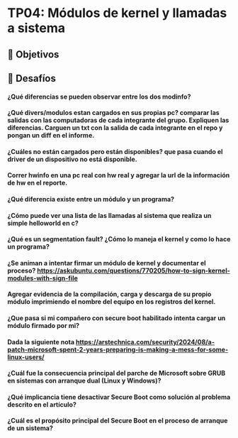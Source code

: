 # TP04: Módulos de kernel y llamadas a sistema

## 🎯 Objetivos

## 🔶 Desafíos

#### ¿Qué diferencias se pueden observar entre los dos modinfo? 

#### ¿Qué divers/modulos estan cargados en sus propias pc? comparar las salidas con las computadoras de cada integrante del grupo. Expliquen las diferencias. Carguen un txt con la salida de cada integrante en el repo y pongan un diff en el informe.

#### ¿Cuáles no están cargados pero están disponibles? que pasa cuando el driver de un dispositivo no está disponible. 

#### Correr hwinfo en una pc real con hw real y agregar la url de la información de hw en el reporte. 

#### ¿Qué diferencia existe entre un módulo y un programa?

#### ¿Cómo puede ver una lista de las llamadas al sistema que realiza un simple helloworld en c?
#### ¿Qué es un segmentation fault? ¿Cómo lo maneja el kernel y como lo hace un programa?
#### ¿Se animan a intentar firmar un módulo de kernel y documentar el proceso?  https://askubuntu.com/questions/770205/how-to-sign-kernel-modules-with-sign-file 

#### Agregar evidencia de la compilación, carga y descarga de su propio módulo imprimiendo el nombre del equipo en los registros del kernel. 

#### ¿Que pasa si mi compañero con secure boot habilitado intenta cargar un módulo firmado por mi? 

#### Dada la siguiente nota https://arstechnica.com/security/2024/08/a-patch-microsoft-spent-2-years-preparing-is-making-a-mess-for-some-linux-users/

#### ¿Cuál fue la consecuencia principal del parche de Microsoft sobre GRUB en sistemas con arranque dual (Linux y Windows)?

#### ¿Qué implicancia tiene desactivar Secure Boot como solución al problema descrito en el artículo?

#### ¿Cuál es el propósito principal del Secure Boot en el proceso de arranque de un sistema?
